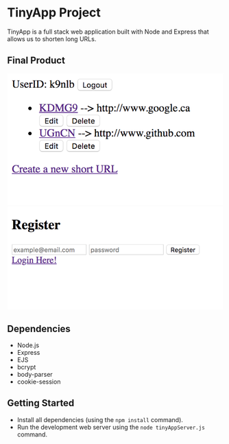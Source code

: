 # TinyApp Project

TinyApp is a full stack web application built with Node and Express that allows us to shorten long URLs.

## Final Product

!["Screenshot of URLs page"](https://github.com/hli30/Week2Project_TinyApp/blob/master/docs/urls-page.png)
!["Screenshot of register page"](https://github.com/hli30/Week2Project_TinyApp/blob/master/docs/register-page.png)

## Dependencies

- Node.js
- Express
- EJS
- bcrypt
- body-parser
- cookie-session

## Getting Started

- Install all dependencies (using the `npm install` command).
- Run the development web server using the `node tinyAppServer.js` command.

